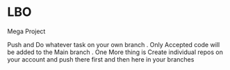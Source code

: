 # LBO
Mega Project 


Push and Do whatever task on your own branch . Only Accepted code will be added to the Main branch .
One More thing is Create individual repos on your account and push there first and then here in your branches  
